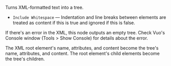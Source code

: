 Turns XML-formatted text into a tree.

   - `Include Whitespace` — Indentation and line breaks between elements are treated as content if this is true and ignored if this is false.

If there's an error in the XML, this node outputs an empty tree. Check Vuo's Console window (Tools > Show Console) for details about the error.

The XML root element's name, attributes, and content become the tree's name, attributes, and content. The root element's child elements become the tree's children.
